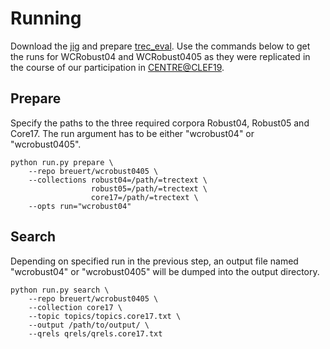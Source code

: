 # Running

Download the [jig](https://github.com/osirrc2019/jig) and prepare [trec_eval](https://github.com/usnistgov/trec_eval).
Use the commands below to get the runs for WCRobust04 and WCRobust0405 as they were
replicated in the course of our participation in [CENTRE@CLEF19](http://www.centre-eval.org/clef2019/).

## Prepare

Specify the paths to the three required corpora Robust04, Robust05 and Core17.
The run argument has to be either "wcrobust04" or "wcrobust0405".

```
python run.py prepare \
    --repo breuert/wcrobust0405 \
    --collections robust04=/path/=trectext \
                  robust05=/path/=trectext \
                  core17=/path/=trectext \
    --opts run="wcrobust04"
```

## Search

Depending on specified run in the previous step, an output file named "wcrobust04" or "wcrobust0405" will be dumped into the output directory.

```
python run.py search \
    --repo breuert/wcrobust0405 \
    --collection core17 \
    --topic topics/topics.core17.txt \
    --output /path/to/output/ \
    --qrels qrels/qrels.core17.txt
```

